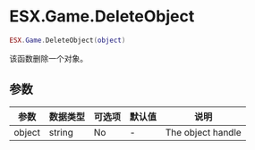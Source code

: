 # ESX.Game.DeleteObject

```lua
ESX.Game.DeleteObject(object)
```

该函数删除一个对象。

## 参数

| 参数     | 数据类型   | 可选项    | 默认值        | 说明               |
|----------|-----------|----------|---------------|-------------------|
| object   | string    | No       | -             | The object handle |
